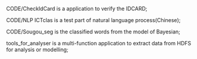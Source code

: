 CODE/CheckIdCard is a application to verify the IDCARD;

CODE/NLP ICTclas is a test part of natural language process(Chinese);

CODE/Sougou_seg is the classified words from the model of Bayesian;

tools_for_analyser is a multi-function application to extract data from HDFS for analysis or modelling;